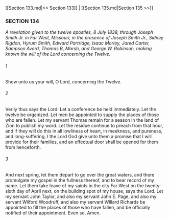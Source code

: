 [[Section 133.md|<< Section 133]]  |  [[Section 135.md|Section 135 >>]]

### SECTION 134

*A revelation given to the twelve apostles, 8 July 1838, through Joseph Smith Jr. in Far West, Missouri, in the presence of Joseph Smith Jr., Sidney Rigdon, Hyrum Smith, Edward Partridge, Isaac Morley, Jared Carter, Sampson Avard, Thomas B, Marsh, and George W. Robinson, making known the will of the Lord concerning the Twelve.*

###### 1
Show unto us your will, O Lord, concerning the Twelve.

###### 2
Verily thus says the Lord: Let a conference be held immediately. Let the twelve be organized. Let men be appointed to supply the places of those who are fallen. Let my servant Thomas remain for a season in the land of Zion to publish my word. Let the residue continue to preach from that hour, and if they will do this in all lowliness of heart, in meekness, and pureness, and long-suffering, I the Lord God give unto them a promise that I will provide for their families, and an effectual door shall be opened for them from henceforth.

###### 3
And next spring, let them depart to go over the great waters, and there promulgate my gospel in the fullness thereof, and to bear record of my name. Let them take leave of my saints in the city Far West on the twenty-sixth day of April next, on the building spot of my house, says the Lord. Let my servant John Taylor, and also my servant John E. Page, and also my servant Wilford Woodruff, and also my servant Willard Richards be appointed to fill the places of those who have fallen, and be officially notified of their appointment. Even so, Amen.